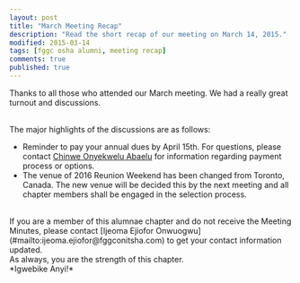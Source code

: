 ```yaml
---
layout: post
title: "March Meeting Recap"
description: "Read the short recap of our meeting on March 14, 2015."
modified: 2015-03-14
tags: [fggc osha alumni, meeting recap]
comments: true
published: true
---
```


Thanks to all those who attended our March meeting. We had a really great turnout and discussions.

<br>
The major highlights of the discussions are as follows:

* Reminder to pay your annual dues by April 15th. For questions, please contact [Chinwe Onyekwelu Abaelu](chinwe.onyekwelu@fggconitsha.com) for information regarding payment process or options.
* The venue of 2016 Reunion Weekend has been changed from Toronto, Canada. The new venue will be decided this by the next meeting and all chapter members shall be engaged in the selection process.

<br>
If you are a member of this alumnae chapter and do not receive the Meeting Minutes, please contact [Ijeoma Ejiofor Onwuogwu](#mailto:ijeoma.ejiofor@fggconitsha.com) to get your contact information updated.

<br>
As always, you are the strength of this chapter.

<br>
*Igwebike Anyi!*
